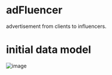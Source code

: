 # adFluencer
advertisement from clients to influencers.


# initial data model

![image](https://user-images.githubusercontent.com/59146036/224485206-116c6645-0077-4df7-949b-678e46a5b7ca.png)
